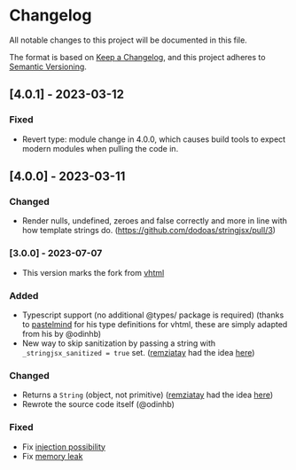 # Changelog

All notable changes to this project will be documented in this file.

The format is based on [Keep a Changelog](https://keepachangelog.com/en/1.1.0/),
and this project adheres to [Semantic Versioning](https://semver.org/spec/v2.0.0.html).

## [4.0.1] - 2023-03-12

### Fixed

- Revert type: module change in 4.0.0, which causes build tools to expect modern
modules when pulling the code in.

## [4.0.0] - 2023-03-11

### Changed

- Render nulls, undefined, zeroes and false correctly and more in line with how template strings do. (https://github.com/dodoas/stringjsx/pull/3)

### [3.0.0] - 2023-07-07

- This version marks the fork from [vhtml](https://www.npmjs.com/package/vhtml)

### Added

- Typescript support (no additional @types/ package is required) (thanks to [pastelmind](https://github.com/pastelmind) for his type definitions for vhtml, these are simply adapted from his by @odinhb)
- New way to skip sanitization by passing a string with `_stringjsx_sanitized = true` set. ([remziatay](https://github.com/remziatay) had the idea [here](https://github.com/developit/vhtml/issues/34#issuecomment-1460436783))

### Changed

- Returns a `String` (object, not primitive) ([remziatay](https://github.com/remziatay) had the idea [here](https://github.com/developit/vhtml/issues/34#issuecomment-1460436783))
- Rewrote the source code itself (@odinhb)

### Fixed

- Fix [injection possibility](https://github.com/developit/vhtml/issues/34)
- Fix [memory leak](https://github.com/developit/vhtml/issues/20)
